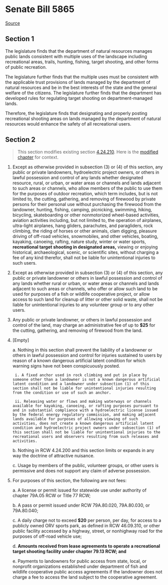 # Senate Bill 5865

[Source](http://lawfilesext.leg.wa.gov/biennium/2021-22/Pdf/Bills/Senate%20Bills/5865.pdf)
## Section 1
The legislature finds that the department of natural resources manages public lands consistent with multiple uses of the landscape including recreational areas, trails, hunting, fishing, target shooting, and other forms of public recreation.

The legislature further finds that the multiple uses must be consistent with the applicable trust provisions of lands managed by the department of natural resources and be in the best interests of the state and the general welfare of the citizens. The legislature further finds that the department has developed rules for regulating target shooting on department-managed lands.

Therefore, the legislature finds that designating and properly posting recreational shooting areas on lands managed by the department of natural resources would enhance the safety of all recreational users.


## Section 2
> This section modifies existing section [4.24.210](/rcw/04_civil_procedure/4.024_special_rights_of_action_and_special_immunities.md). Here is the [modified chapter](rcw/04_civil_procedure/4.024_special_rights_of_action_and_special_immunities.md) for context.

1. Except as otherwise provided in subsection (3) or (4) of this section, any public or private landowners, hydroelectric project owners, or others in lawful possession and control of any lands whether designated resource, rural, or urban, or water areas or channels and lands adjacent to such areas or channels, who allow members of the public to use them for the purposes of outdoor recreation, which term includes, but is not limited to, the cutting, gathering, and removing of firewood by private persons for their personal use without purchasing the firewood from the landowner, hunting, fishing, camping, picnicking, swimming, hiking, bicycling, skateboarding or other nonmotorized wheel-based activities, aviation activities including, but not limited to, the operation of airplanes, ultra-light airplanes, hang gliders, parachutes, and paragliders, rock climbing, the riding of horses or other animals, clam digging, pleasure driving of off-road vehicles, snowmobiles, and other vehicles, boating, kayaking, canoeing, rafting, nature study, winter or water sports, **recreational target shooting in designated areas,** viewing or enjoying historical, archaeological, scenic, or scientific sites, without charging a fee of any kind therefor, shall not be liable for unintentional injuries to such users.

2. Except as otherwise provided in subsection (3) or (4) of this section, any public or private landowner or others in lawful possession and control of any lands whether rural or urban, or water areas or channels and lands adjacent to such areas or channels, who offer or allow such land to be used for purposes of a fish or wildlife cooperative project, or allow access to such land for cleanup of litter or other solid waste, shall not be liable for unintentional injuries to any volunteer group or to any other users.

3. Any public or private landowner, or others in lawful possession and control of the land, may charge an administrative fee of up to **$25** for the cutting, gathering, and removing of firewood from the land.

4. [Empty]

    a. Nothing in this section shall prevent the liability of a landowner or others in lawful possession and control for injuries sustained to users by reason of a known dangerous artificial latent condition for which warning signs have not been conspicuously posted.

        i. A fixed anchor used in rock climbing and put in place by someone other than a landowner is not a known dangerous artificial latent condition and a landowner under subsection (1) of this section shall not be liable for unintentional injuries resulting from the condition or use of such an anchor.

        ii. Releasing water or flows and making waterways or channels available for kayaking, canoeing, or rafting purposes pursuant to and in substantial compliance with a hydroelectric license issued by the federal energy regulatory commission, and making adjacent lands available for purposes of allowing viewing of such activities, does not create a known dangerous artificial latent condition and hydroelectric project owners under subsection (1) of this section shall not be liable for unintentional injuries to the recreational users and observers resulting from such releases and activities.

    b. Nothing in RCW 4.24.200 and this section limits or expands in any way the doctrine of attractive nuisance.

    c. Usage by members of the public, volunteer groups, or other users is permissive and does not support any claim of adverse possession.

5. For purposes of this section, the following are not fees:

    a. A license or permit issued for statewide use under authority of chapter 79A.05 RCW or Title 77 RCW;

    b. A pass or permit issued under RCW 79A.80.020, 79A.80.030, or 79A.80.040;

    c. A daily charge not to exceed **$20** per person, per day, for access to a publicly owned ORV sports park, as defined in RCW 46.09.310, or other public facility accessed by a highway, street, or nonhighway road for the purposes of off-road vehicle use;

    d. **Amounts received from lease agreements to operate a recreational target shooting facility under chapter 79.13 RCW; and**

    e. Payments to landowners for public access from state, local, or nonprofit organizations established under department of fish and wildlife cooperative public access agreements if the landowner does not charge a fee to access the land subject to the cooperative agreement.

